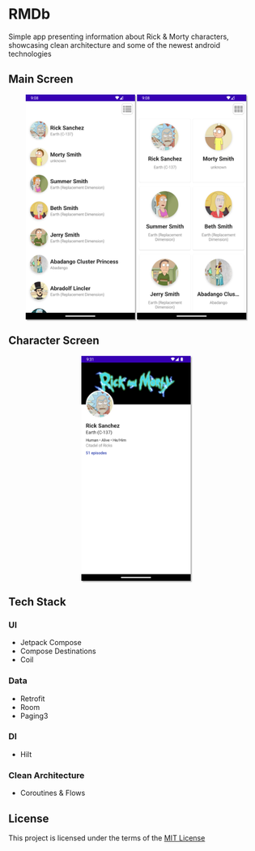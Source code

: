# RMDb

<p> Simple app presenting information about Rick & Morty characters, showcasing clean architecture and some of the newest android technologies </p>


<h2>Main Screen</h2>

<p align="middle">
  <img src="screenshots/list.png" width="216" height="444" align="center" style="box-shadow: 2px 2px 2px #0005;">
  <img src="screenshots/grid.png" width="216" height="444" align="center" style="box-shadow: 2px 2px 2px #0005;">
</p>

<h2>Character Screen</h2>

<p align="middle">
  <img src="screenshots/character.png" width="216" height="444" align="center" style="box-shadow: 2px 2px 2px #0005;">
</p>

<h2>Tech Stack</h2>
<h3> UI </h3>
<ul> 
    <li> Jetpack Compose </li>
    <li> Compose Destinations </li>
    <li> Coil </li>
</ul> 

<h3> Data </h3>
<ul> 
    <li> Retrofit </li>
    <li> Room </li>
    <li> Paging3 </li>
</ul>

<h3> DI </h3>
<ul> 
    <li> Hilt </li>
</ul>

<h3> Clean Architecture </h3>
<ul> 
    <li> Coroutines & Flows </li>
</ul>

<h2>License</h2>
<p>
    This project is licensed under the terms of the 
        <a href="/RickAndMorty/LICENSE">MIT License</a>
</p>